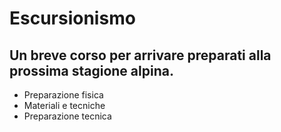 # Escursionismo
## Un breve corso per arrivare preparati alla prossima stagione alpina.

- Preparazione fisica
- Materiali e tecniche
- Preparazione tecnica 
